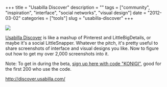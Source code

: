 +++
title = "Usabilla Discover"
description = ""
tags = ["community", "inspiration", "interface", "social networks", "visual design"]
date = "2012-03-02"
categories = ["tools"]
slug = "usabilla-discover"
+++


<div class="tool-screenshot mb1"><a href="http://discover.usabilla.com/"><img id="bluga-thumbnail-2791" class="bluga-thumbnail custom" src="//konigi.com/media/bluga/
wt5230d6b0e1d02_custom.jpg"/></a></div><p><a href="http://discover.usabilla.com/">Usabilla Discover</a> is like a mashup of Pinterest and LittleBigDetails, or maybe it's a social LittleSnapper. Whatever the pitch, it's pretty useful to share screenshots of interface and visual designs you like. Now to figure out how to get my over 2,000 screenshots into it.</p>

<p>Note: To get in during the beta, <a href="http://discover.usabilla.com/?invite">sign up here with code &quot;KONIGI&quot;</a>, good for the first 200 who use the code.</p>

  
<p><a href="http://discover.usabilla.com/">http://discover.usabilla.com/</a></p>
      
